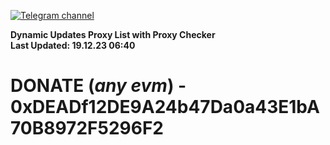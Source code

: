 [![Telegram channel](https://img.shields.io/endpoint?url=https://runkit.io/damiankrawczyk/telegram-badge/branches/master?url=https://t.me/n4z4v0d)](https://t.me/n4z4v0d) 

**Dynamic Updates Proxy List with Proxy Checker**  
**Last Updated: 19.12.23 06:40**

# DONATE (_any evm_) - 0xDEADf12DE9A24b47Da0a43E1bA70B8972F5296F2
